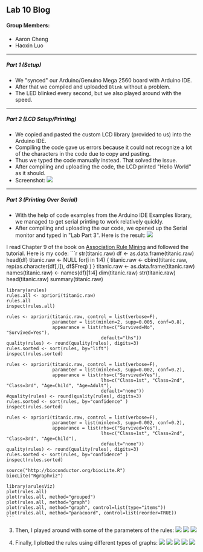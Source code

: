 ## Lab 10 Blog

#### Group Members: 
  * Aaron Cheng
  * Haoxin Luo

---------------------------------------

##### Part 1 (Setup)
* We "synced" our Arduino/Genuino Mega 2560 board with Arduino IDE.
* After that we compiled and uploaded `Blink` without a problem.
* The LED blinked every second, but we also played around with the speed.

---------------------------------------

##### Part 2 (LCD Setup/Printing)
* We copied and pasted the custom LCD library (provided to us) into the Arduino IDE.
* Compiling the code gave us errors because it could not recognize a lot of the characters in the code due to copy and pasting.
* Thus we typed the code manually instead. That solved the issue.
* After compiling and uploading the code, the LCD printed "Hello World" as it should.
* Screenshot:
 ![](https://raw.githubusercontent.com/aaroncaic/CSCI2961-Blog/master/Lab%20Screenshots/Lab10_1.jpg)

---------------------------------------

##### Part 3 (Printing Over Serial)
* With the help of code examples from the Arduino IDE Examples library, we managed to get serial printing to work relatively quickly.
* After compiling and uploading the our code, we opened up the Serial monitor and typed in "Lab Part 3". Here is the result:
 ![](https://raw.githubusercontent.com/aaroncaic/CSCI2961-Blog/master/Lab%20Screenshots/Lab10_2.jpg)


I read Chapter 9 of the book on [Association Rule Mining](https://cran.r-project.org/doc/contrib/Zhao_R_and_data_mining.pdf) and followed the tutorial. Here is my code:
    ```r
    str(titanic.raw)
    df <- as.data.frame(titanic.raw)
    head(df)
    titanic.raw <- NULL
    for(i in 1:4) {
      titanic.raw <- cbind(titanic.raw, rep(as.character(df[,i]), df$Freq) )
    }
    titanic.raw <- as.data.frame(titanic.raw)
    names(titanic.raw) <- names(df)[1:4]
    dim(titanic.raw)
    str(titanic.raw)
    head(titanic.raw)
    summary(titanic.raw)
    
    library(arules)
    rules.all <- apriori(titanic.raw)
    rules.all
    inspect(rules.all)
    
    rules <- apriori(titanic.raw, control = list(verbose=F),
                     parameter = list(minlen=2, supp=0.005, conf=0.8),
                     appearance = list(rhs=c("Survived=No", "Survived=Yes"),
                                       default="lhs"))
    quality(rules) <- round(quality(rules), digits=3)
    rules.sorted <- sort(rules, by="lift")
    inspect(rules.sorted)
    
    rules <- apriori(titanic.raw, control = list(verbose=F),
                     parameter = list(minlen=3, supp=0.002, conf=0.2),
                     appearance = list(rhs=c("Survived=Yes"),
                                       lhs=c("Class=1st", "Class=2nd", "Class=3rd", "Age=Child", "Age=Adult"), 
                                       default="none"))
    #quality(rules) <- round(quality(rules), digits=3)
    rules.sorted <- sort(rules, by="confidence" )
    inspect(rules.sorted)
    
    rules <- apriori(titanic.raw, control = list(verbose=F),
                     parameter = list(minlen=3, supp=0.002, conf=0.2),
                     appearance = list(rhs=c("Survived=Yes"),
                                       lhs=c("Class=1st", "Class=2nd", "Class=3rd", "Age=Child"), 
                                       default="none"))
    quality(rules) <- round(quality(rules), digits=3)
    rules.sorted <- sort(rules, by="confidence" )
    inspect(rules.sorted)
    
    source("http://bioconductor.org/biocLite.R")
    biocLite("Rgraphviz")
    
    library(arulesViz)
    plot(rules.all)
    plot(rules.all, method="grouped")
    plot(rules.all, method="graph")
    plot(rules.all, method="graph", control=list(type="items"))
    plot(rules.all, method="paracoord", control=list(reorder=TRUE))
    ```
3. Then, I played around with some of the parameters of the rules:
    ![](https://raw.githubusercontent.com/aaroncaic/CSCI2961-Blog/master/Lab%20Screenshots/Lab9_6.png)
    ![](https://raw.githubusercontent.com/aaroncaic/CSCI2961-Blog/master/Lab%20Screenshots/Lab9_7.png)
    ![](https://raw.githubusercontent.com/aaroncaic/CSCI2961-Blog/master/Lab%20Screenshots/Lab9_8.png)

4. Finally, I plotted the rules using different types of graphs:
    ![](https://raw.githubusercontent.com/aaroncaic/CSCI2961-Blog/master/Lab%20Screenshots/Lab9_1.png)
    ![](https://raw.githubusercontent.com/aaroncaic/CSCI2961-Blog/master/Lab%20Screenshots/Lab9_2.png)
    ![](https://raw.githubusercontent.com/aaroncaic/CSCI2961-Blog/master/Lab%20Screenshots/Lab9_3.png)
    ![](https://raw.githubusercontent.com/aaroncaic/CSCI2961-Blog/master/Lab%20Screenshots/Lab9_4.png)
    ![](https://raw.githubusercontent.com/aaroncaic/CSCI2961-Blog/master/Lab%20Screenshots/Lab9_5.png)
